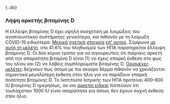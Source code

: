 {:.do}

### Λήψη αρκετής βιταμίνης D

Η έλλειψη βιταμίνης D έχει υψηλή συσχέτιση με λοιμώξεις του αναπνευστικού συστήματος γενικότερα, και πιθανόν με τη λοίμωξη COVID-19 ειδικότερα.
[Μερικά](https://www.ncbi.nlm.nih.gov/pmc/articles/PMC5692194/) [σχετικά](https://www.liebertpub.com/doi/abs/10.1089/ped.2017.0750?journalCode=ped) [στοιχεία](https://www.who.int/elena/titles/vitamind_pneumonia_children/en/) [επ' αυτού](https://www.cochranelibrary.com/cdsr/doi/10.1002/14651858.CD011597.pub2/full).
Σύμφωνα [με αυτή τη μελέτη](https://www.ncbi.nlm.nih.gov/pubmed/21310306), στο 41.6% του πληθυσμού των ΗΠΑ παρατηρείται έλλειψη βιταμίνης D.
Οι δύο κύριοι τρόποι για να σιγουρευτείς ότι παίρνεις αρκετή από την απαραίτητη βιταμίνη D είναι (1) να έχεις επαρκή έκθεση στο φως του ηλίου και (2) να λάβεις 
συμπληρώματα βιταμίνης D.
[Ορισμένες μελέτες](https://www.sciencedirect.com/science/article/pii/B9780124158535000133) δείχνουν πως άτομα με πιο σκούρο δέρμα πιθανόν να χρειάζονται σημαντικά μεγαλύτερη έκθεση στον ήλιο για να παράξουν επαρκή ποσότητα βιταμίνης D.
Το Ινστιτούτο Ιατρικής των ΗΠΑ προτείνει 400–800 IU βιταμίνης D ημερησίως, αν και [αρκετοί ειδικοί](https://www.ncbi.nlm.nih.gov/pmc/articles/PMC2698592/) πιστεύουν ότι τουλάχιστον 1000 IU είναι απαραίτητα για όσους δεν έχουν συχνή έκθεση στον ήλιο.
